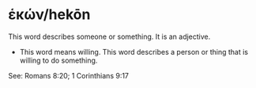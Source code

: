 # ἑκών/hekōn
This word describes someone or something. It is an adjective.

* This word means willing. This word describes a person or thing that is willing to do something. 

See: Romans 8:20; 1 Corinthians 9:17
